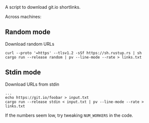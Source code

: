 A script to download git.io shortlinks.

Across machines:

## Random mode

Download random URLs

```
curl --proto '=https' --tlsv1.2 -sSf https://sh.rustup.rs | sh
cargo run --release random | pv --line-mode --rate > links.txt
```

## Stdin mode

Download URLs from stdin

```
...
echo https://git.io/foobar > input.txt
cargo run --release stdin < input.txt | pv --line-mode --rate > links.txt
```

If the numbers seem low, try tweaking `NUM_WORKERS` in the code.
